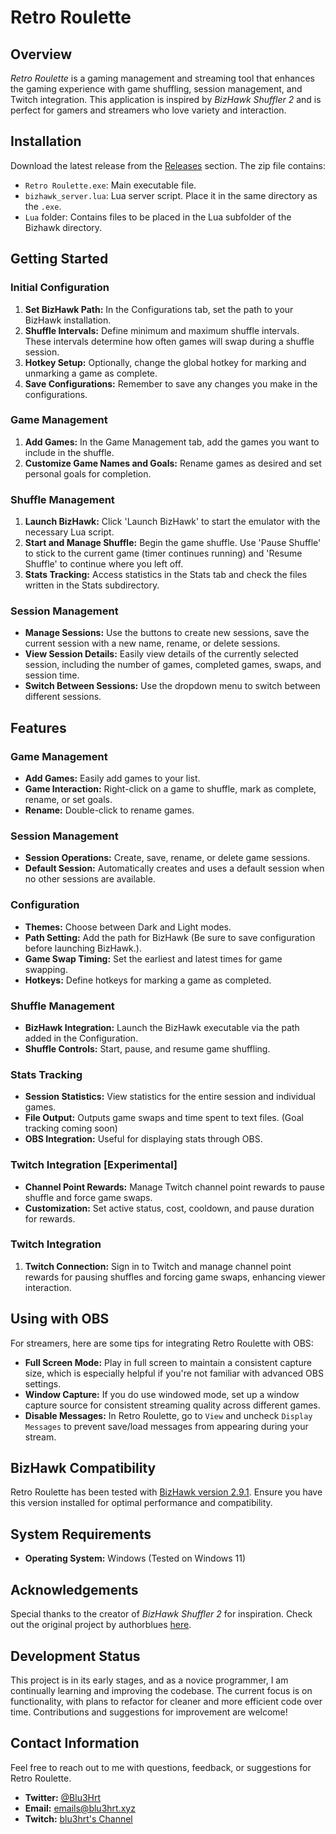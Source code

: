 
# Retro Roulette

## Overview
*Retro Roulette* is a gaming management and streaming tool that enhances the gaming experience with game shuffling, session management, and Twitch integration. This application is inspired by *BizHawk Shuffler 2* and is perfect for gamers and streamers who love variety and interaction.

## Installation
Download the latest release from the [Releases](https://github.com/Blu3Hrt/Retro_Roulette/releases) section. The zip file contains:
- `Retro Roulette.exe`: Main executable file.
- `bizhawk_server.lua`: Lua server script. Place it in the same directory as the `.exe`.
- `Lua` folder: Contains files to be placed in the Lua subfolder of the Bizhawk directory.

## Getting Started
### Initial Configuration
1. **Set BizHawk Path:** In the Configurations tab, set the path to your BizHawk installation.
2. **Shuffle Intervals:** Define minimum and maximum shuffle intervals. These intervals determine how often games will swap during a shuffle session.
3. **Hotkey Setup:** Optionally, change the global hotkey for marking and unmarking a game as complete.
4. **Save Configurations:** Remember to save any changes you make in the configurations.

### Game Management
1. **Add Games:** In the Game Management tab, add the games you want to include in the shuffle.
2. **Customize Game Names and Goals:** Rename games as desired and set personal goals for completion.

### Shuffle Management
1. **Launch BizHawk:** Click 'Launch BizHawk' to start the emulator with the necessary Lua script.
2. **Start and Manage Shuffle:** Begin the game shuffle. Use 'Pause Shuffle' to stick to the current game (timer continues running) and 'Resume Shuffle' to continue where you left off.
3. **Stats Tracking:** Access statistics in the Stats tab and check the files written in the Stats subdirectory.

### Session Management
- **Manage Sessions:** Use the buttons to create new sessions, save the current session with a new name, rename, or delete sessions.
- **View Session Details:** Easily view details of the currently selected session, including the number of games, completed games, swaps, and session time.
- **Switch Between Sessions:** Use the dropdown menu to switch between different sessions.

## Features
### Game Management
- **Add Games:** Easily add games to your list.
- **Game Interaction:** Right-click on a game to shuffle, mark as complete, rename, or set goals.
- **Rename:** Double-click to rename games.

### Session Management
- **Session Operations:** Create, save, rename, or delete game sessions.
- **Default Session:** Automatically creates and uses a default session when no other sessions are available.

### Configuration
- **Themes:** Choose between Dark and Light modes.
- **Path Setting:** Add the path for BizHawk (Be sure to save configuration before launching BizHawk.).
- **Game Swap Timing:** Set the earliest and latest times for game swapping.
- **Hotkeys:** Define hotkeys for marking a game as completed.

### Shuffle Management
- **BizHawk Integration:** Launch the BizHawk executable via the path added in the Configuration. 
- **Shuffle Controls:** Start, pause, and resume game shuffling.

### Stats Tracking
- **Session Statistics:** View statistics for the entire session and individual games.
- **File Output:** Outputs game swaps and time spent to text files. (Goal tracking coming soon)
- **OBS Integration:** Useful for displaying stats through OBS.

### Twitch Integration [Experimental]
- **Channel Point Rewards:** Manage Twitch channel point rewards to pause shuffle and force game swaps.
- **Customization:** Set active status, cost, cooldown, and pause duration for rewards.

### Twitch Integration
1. **Twitch Connection:** Sign in to Twitch and manage channel point rewards for pausing shuffles and forcing game swaps, enhancing viewer interaction.

## Using with OBS

For streamers, here are some tips for integrating Retro Roulette with OBS:

- **Full Screen Mode:** Play in full screen to maintain a consistent capture size, which is especially helpful if you're not familiar with advanced OBS settings.
- **Window Capture:** If you do use windowed mode, set up a window capture source for consistent streaming quality across different games.
- **Disable Messages:** In Retro Roulette, go to `View` and uncheck `Display Messages` to prevent save/load messages from appearing during your stream.



## BizHawk Compatibility
Retro Roulette has been tested with [BizHawk version 2.9.1](https://tasvideos.org/BizHawk/ReleaseHistory#Bizhawk291). Ensure you have this version installed for optimal performance and compatibility.

## System Requirements

- **Operating System:** Windows (Tested on Windows 11)


## Acknowledgements
Special thanks to the creator of *BizHawk Shuffler 2* for inspiration. Check out the original project by authorblues [here](https://github.com/authorblues/bizhawk-shuffler-2).


## Development Status

This project is in its early stages, and as a novice programmer, I am continually learning and improving the codebase. The current focus is on functionality, with plans to refactor for cleaner and more efficient code over time. Contributions and suggestions for improvement are welcome!

## Contact Information

Feel free to reach out to me with questions, feedback, or suggestions for Retro Roulette.

- **Twitter:** [@Blu3Hrt](https://twitter.com/Blu3Hrt)
- **Email:** [emails@blu3hrt.xyz](mailto:emails@blu3hrt.xyz)
- **Twitch:** [blu3hrt's Channel](https://twitch.tv/blu3hrt)

